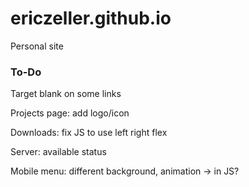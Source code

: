 # ericzeller.github.io

Personal site


### To-Do

Target blank on some links

Projects page: add logo/icon

Downloads: fix JS to use left right flex

Server: available status

Mobile menu: different background, animation -> in JS?